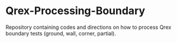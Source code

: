 # Qrex-Processing-Boundary
Repository containing codes and directions on how to process Qrex boundary tests (ground, wall, corner, partial). 
